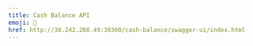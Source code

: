 ```yaml
---
title: Cash Balance API
emoji: 📡
href: http://38.242.208.49:30360/cash-balance/swagger-ui/index.html
---
```

